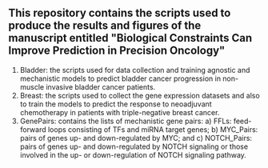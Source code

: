 ## This repository contains the scripts used to produce the results and figures of the manuscript entitled "Biological Constraints Can Improve Prediction in Precision Oncology"

1. Bladder: the scripts used for data collection and training agnostic and mechanistic models to predict bladder cancer progression in non-muscle invasive bladder cancer patients.
2. Breast: the scripts used to collect the gene expression datasets and also to train the models to predict the response to neoadjuvant chemotherapy in patients with triple-negative breast cancer.
3. GenePairs: contains the lists of mechanistic gene pairs: a) FFLs: feed-forward loops consisting of TFs and miRNA target genes; b) MYC_Pairs: pairs of genes up- and down-regulated by MYC; and c) NOTCH_Pairs: pairs of genes up- and down-regulated by NOTCH signaling or those involved in the up- or down-regulation of NOTCH signaling pathway.
 

